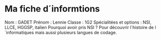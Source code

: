 # Ma fiche d´informtions

Nom : GADET
Prénom : Lennie
Classe : 1G2
Spécialitées et options : NSI, LLCE, HGGSP, italien
Pourquoi avoir pris NSI ? Pour découvrir l´histoire de l´informatiques mais aussi plusieurs langues de codage.
